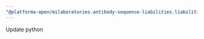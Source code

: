 ```yaml
---
"@platforma-open/milaboratories.antibody-sequence-liabilities.liabilities-calc-script": patch
---
```


Update python
